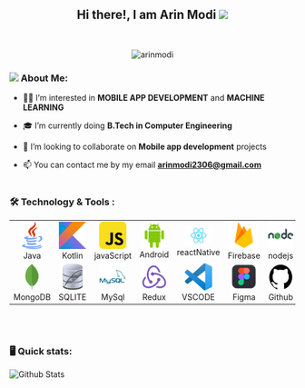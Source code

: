 <h2 align="center"> Hi there!, I am <b>Arin Modi</b>
<img src="https://github.com/TheDudeThatCode/TheDudeThatCode/blob/master/Assets/Hi.gif" width="29px"> </h2><br>

<p align="center"> <img src="https://komarev.com/ghpvc/?username=arinmodi&label=Profile%20Visits&color=00A36C&style=flat" alt="arinmodi" /> </p>



### <img src="https://github.com/TheDudeThatCode/TheDudeThatCode/blob/master/Assets/Developer.gif" width="45px"> About Me:

- :raising_hand_man:   I’m interested in <b>MOBILE APP DEVELOPMENT</b> and <b>MACHINE LEARNING</b><br>

- :mortar_board:   I’m currently doing <b>B.Tech in Computer Engineering</b><br>

- :eyes:   I’m looking to collaborate on <b>Mobile app development</b> projects<br>

- 📫   You can contact me by my email <b>arinmodi2306@gmail.com</b><br><br>

### :hammer_and_wrench: Technology & Tools : <br>

<table>

  <tr>
    <td align="center" width="96">
      <img src="./img/java.png" width="48" height="48" alt="java" />
      <br>Java
    </td>
    <td align="center" width="96">
      <img src="./img/kotlin.png" width="48" height="48" alt="kotlin" />
      <br>Kotlin
    </td>
    <td align="center" width="96">
      <img src="./img/js.png" width="48" height="48" alt="javaScript" />
      <br>javaScript
    </td>
    <td align="center" width="96">
      <img src="./img/android.png" width="36" height="43" alt="Android" />
      <br>Android
    </td>
    <td align="center" width="96">
      <img src="./img/rn.png" width="48" height="36" alt="react native" />
      <br>reactNative
    </td>
    <td align="center" width="96">
      <img src="./img/firebase.png" width="48" height="48" alt="firebase" />
      <br>Firebase
    </td>
    <td align="center" width="96">
      <img src="./img/node.png" width="48" height="48" alt="Node" />
      <br>nodejs
    </td>
  </tr>
   <tr>
    <td align="center" width="96">
      <img src="./img/mongodb.png" width="25" height="48" alt="mongoDB" />
      <br>MongoDB
    </td>
    <td align="center" width="96">
      <img src="./img/sqlite.png" width="48" height="48" alt="sqlite" />
      <br>SQLITE
    </td>
    <td align="center" width="96">
      <img src="./img/MYSQL.png" width="48" height="48" alt="mysql" />
      <br>MySql
    </td>
    <td align="center" width="96">
      <img src="./img/redux.png" width="48" height="48" alt="redux" />
      <br>Redux
    </td>
    <td align="center" width="96">
      <img src="./img/VSCODE.png" width="48" height="48" alt="vscode" />
      <br>VSCODE
    </td>
    <td align="center" width="96">
      <img src="./img/figma.png" width="48" height="48" alt="figma" />
      <br>Figma
    </td>
    <td align="center" width="96">
      <img src="./img/github.png" width="48" height="48" alt="git" />
      <br>Github
    </td>
  </tr>

</table><br><br>

### :desktop_computer: Quick stats: <br>

![Github Stats](https://github-readme-stats.vercel.app/api?username=arinmodi&count_private=true&show_icons=true)



  
<!---
arinmodi/arinmodi is a ✨ special ✨ repository because its `README.md` (this file) appears on your GitHub profile.
You can click the Preview link to take a look at your changes.
--->
